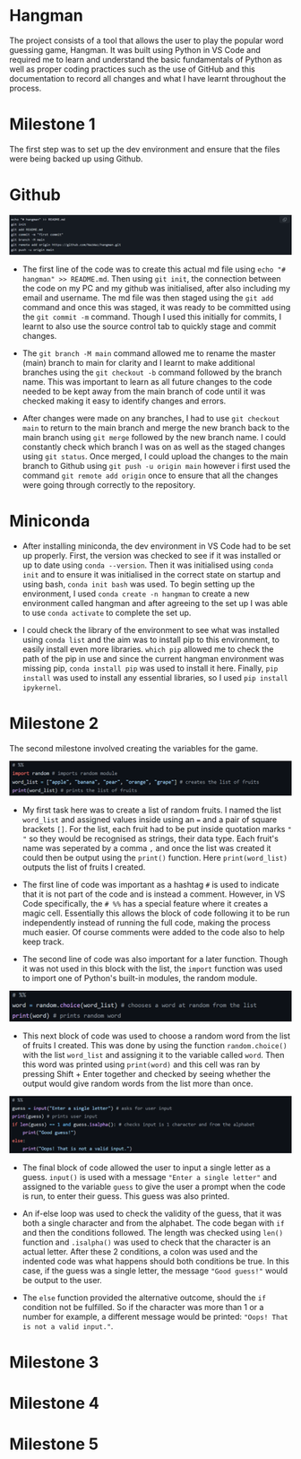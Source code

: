 # Hangman

The project consists of a tool that allows the user to play the popular word guessing game, Hangman. It was built using Python in VS Code and required me to learn and understand the basic fundamentals of Python as well as proper coding practices such as the use of GitHub and this documentation to record all changes and what I have learnt throughout the process.


# Milestone 1

The first step was to set up the dev environment and ensure that the files were being backed up using Github.    

# Github

![](Documentation/1/1.png)

- The first line of the code was to create this actual md file using `echo "# hangman" >> README.md`. Then using `git init`, the connection between the code on my PC and my github was initialised, after also including my email and username. The md file was then staged using the `git add` command and once this was staged, it was ready to be committed using the `git commit -m` command. Though I used this initially for commits, I learnt to also use the source control tab to quickly stage and commit changes. 

- The `git branch -M main` command allowed me to rename the master (main) branch to main for clarity and I learnt to make additional branches using the `git checkout -b` command followed by the branch name. This was important to learn as all future changes to the code needed to be kept away from the main branch of code until it was checked making it easy to identify changes and errors. 

- After changes were made on any branches, I had to use `git checkout main` to return to the main branch and merge the new branch back to the main branch using `git merge` followed by the new branch name. I could constantly check which branch I was on as well as the staged changes using `git status`. Once merged, I could upload the changes to the main branch to Github using `git push -u origin main` however i first used the command `git remote add origin` once to ensure that all the changes were going through correctly to the repository.

# Miniconda

- After installing miniconda, the dev environment in VS Code had to be set up properly. First, the version was checked to see if it was installed or up to date using `conda --version`. Then it was initialised using `conda init` and to ensure it was initialised in the correct state on startup and using bash, `conda init bash` was used. To begin setting up the environment, I used `conda create -n hangman` to create a new environment called hangman and after agreeing to the set up I was able to use `conda activate` to complete the set up.

- I could check the library of the environment to see what was installed using `conda list` and the aim was to install pip to this environment, to easily install even more libraries. `which pip` allowed me to check the path of the pip in use and since the current hangman environment was missing pip, `conda install pip` was used to install it here. Finally, `pip install` was used to install any essential libraries, so I used `pip install ipykernel`.


# Milestone 2

The second milestone involved creating the variables for the game. 

![](Documentation/2/1.png)

- My first task here was to create a list of random fruits. I named the list `word_list` and assigned values inside using an `=` and a pair of square brackets `[]`. For the list, each fruit had to be put inside quotation marks `" "` so they would be recognised as strings, their data type. Each fruit's name was seperated by a comma `,` and once the list was created it could then be output using the `print()` function. Here `print(word_list)` outputs the list of fruits I created.

- The first line of code was important as a hashtag `#` is used to indicate that it is not part of the code and is instead a comment. However, in VS Code specifically, the `# %%` has a special feature where it creates a magic cell. Essentially this allows the block of code following it to be run independently instead of running the full code, making the process much easier. Of course comments were added to the code also to help keep track.

- The second line of code was also important for a later function. Though it was not used in this block with the list, the `import` function was used to import one of Python's built-in modules, the random module.

![](Documentation/2/2.png)

- This next block of code was used to choose a random word from the list of fruits I created. This was done by using the function `random.choice()` with the list `word_list` and assigning it to the variable called `word`. Then this word was printed using `print(word)` and this cell was ran by pressing Shift + Enter together and checked by seeing whether the output would give random words from the list more than once.

![](Documentation/2/3.png)

- The final block of code allowed the user to input a single letter as a guess. `input()` is used with a message `"Enter a single letter"` and assigned to the variable `guess` to give the user a prompt when the code is run, to enter their guess. This guess was also printed.

- An if-else loop was used to check the validity of the guess, that it was both a single character and from the alphabet. The code began with `if` and then the conditions followed. The length was checked using `len()` function and `.isalpha()` was used to check that the character is an actual letter. After these 2 conditions, a colon was used and the indented code was what happens should both conditions be true. In this case, if the guess was a single letter, the message `"Good guess!"` would be output to the user.

- The `else` function provided the alternative outcome, should the `if` condition not be fulfilled. So if the character was more than 1 or a number for example, a different message would be printed: `"Oops! That is not a valid input."`.


# Milestone 3


# Milestone 4


# Milestone 5
